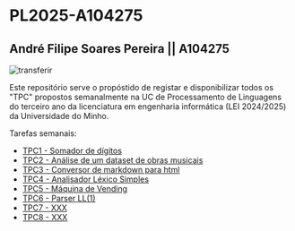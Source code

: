 # PL2025-A104275
## André Filipe Soares Pereira || A104275
![transferir](https://github.com/user-attachments/assets/af5777dd-d160-4f26-a5af-8dcdd1df0b2f)

Este repositório serve o propóstido de registar e disponibilizar todos os "TPC" propostos 
semanalmente na UC de Processamento de Linguagens do terceiro ano da licenciatura em engenharia informática (LEI 2024/2025)
da Universidade do Minho.

Tarefas semanais:
- [TPC1 - Somador de dígitos](https://github.com/AndrePereira123/PL2025-A104275/tree/main/TPC1)
- [TPC2 - Análise de um dataset de obras musicais](https://github.com/AndrePereira123/PL2025-A104275/tree/main/TPC2)
- [TPC3 - Conversor de markdown para html](https://github.com/AndrePereira123/PL2025-A104275/tree/main/TPC3)
- [TPC4 - Analisador Léxico Simples](https://github.com/AndrePereira123/PL2025-A104275/tree/main/TPC4)
- [TPC5 - Máquina de Vending](https://github.com/AndrePereira123/PL2025-A104275/tree/main/TPC5)
- [TPC6 - Parser LL(1)](https://github.com/AndrePereira123/PL2025-A104275/tree/main/TPC6)
- [TPC7 - XXX](https://github.com/AndrePereira123/PL2025-A104275/tree/main/TPC7)
- [TPC8 - XXX](https://github.com/AndrePereira123/PL2025-A104275/tree/main/TPC8)

